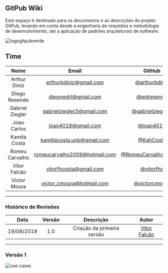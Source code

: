## GitPub Wiki

Este espaço é destinado para os documentos e as descrições do projeto GitPub, levando em conta desde a engenharia de requisitos e metodologia de desenvolvimento, até a aplicação de padrões arquiteturais de software.

![logogitpubverde](https://user-images.githubusercontent.com/18370133/44854968-5ba19280-ac40-11e8-9b53-ac2d24449c87.png)

## Time

|         Nome          |               Email               |                 GitHub                                              |
|:---------------------:|:---------------------------------:|:-------------------------------------------------------------------:|
|  Arthur Diniz         |  [arthurbdiniz@gmail.com]()       |   [@arthurbdiniz](https://github.com/arthurbdiniz)                  |
|  Diego Resende        |  [diegowdrl@gmail.com]()          |   [@wdresende](https://github.com/wdresende)                        |
|  Gabriel Ziegler      |  [gabrielziegler3@gmail.com]()    |   [@gabrielziegler3](https://github.com/gabrielziegler3)            |
|  Joao Carlos          |  [joao4018@gmail.com]()           |   [@joao4018](https://github.com/joao4018)                          |
|  Kamila Costa         |  [kamillacosta.unb@gmail.com]()   |   [@KahCosta](https://github.com/KahCosta)                          |
|  Romeu Carvalho       |  [romeucarvalho2009@hotmail.com]()|   [@RomeuCarvalhoAntunes](https://github.com/RomeuCarvalhoAntunes)  |
|  Vitor Falcão         |  [vitorfhcosta@gmail.com]()       |   [@vitorfhc](https://github.com/vitorfhc)                          |
|  Victor Moura         |  [victor_cmoura@hotmail.com]()    |   [@victorcmoura](https://github.com/victorcmoura)                  |
---
### Histórico de Revisões

| Data       | Versão | Descrição            |         Autor             |
|:----------:|:------:|:--------------------:|:-------------------------:|
| 19/08/2018 | 1.0 | Criação da primeira versão  | [Vitor Falcão](https://github.com/vitorfhc) |
---
### Versão 1

![use cases](https://github.com/Desenho2018-2/GitPub/blob/master/docs/use_cases.png?raw=true)